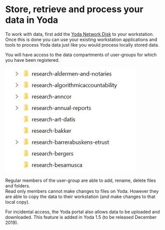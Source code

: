# Store, retrieve and process your data in Yoda

To work with data, first add the [Yoda Network Disk](../getting-started/index.md) 
to your workstation. Once this is done you can use your existing workstation applications and tools to
process Yoda data just like you would process locally stored data.


You will have access to the data compartments of user-groups for which you have been registered.  

![user-groups](user-groups.JPG)

Regular members of the user-group are able to add, rename, delete files and folders.  
Read only members cannot make changes to files on Yoda.  However they are able to copy the data to their workstation (and make changes to that local copy).  

For incidental access, the Yoda portal also allows data to be uploaded and downloaded. This feature is added in Yoda 1.5 (to be released December 2019).





